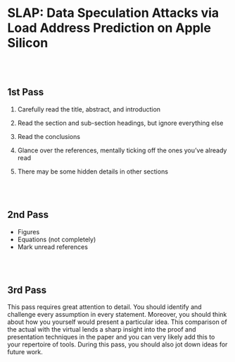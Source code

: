 

# SLAP: Data Speculation Attacks via Load Address Prediction on Apple Silicon

<br><br>

## 1st Pass

1. Carefully read the title, abstract, and introduction

2. Read the section and sub-section headings, but ignore everything else

3. Read the conclusions

4. Glance over the references, mentally ticking off the ones you’ve already read

5. There may be some hidden details in other sections


<br><br>

## 2nd Pass

- Figures
- Equations (not completely)
-  Mark unread references


<br><br>

## 3rd Pass

This pass requires great attention to detail. You should
identify and challenge every assumption in every statement.
Moreover, you should think about how you yourself would
present a particular idea. This comparison of the actual
with the virtual lends a sharp insight into the proof and
presentation techniques in the paper and you can very likely
add this to your repertoire of tools. During this pass, you
should also jot down ideas for future work.